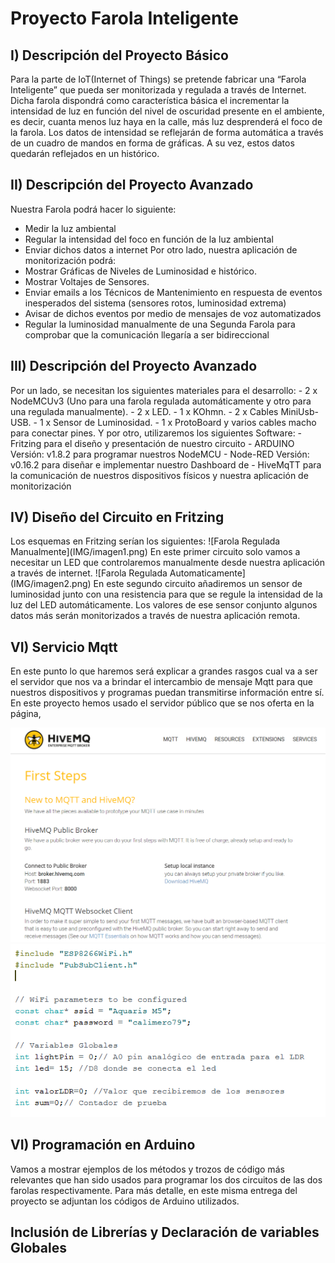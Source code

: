 <h1>Proyecto Farola Inteligente</h1>
<h2>I)	Descripción del Proyecto Básico</h2>
Para la parte de IoT(Internet of Things) se pretende fabricar una “Farola Inteligente” que pueda ser monitorizada y regulada a través de Internet. 
Dicha farola dispondrá como característica básica el incrementar la intensidad de luz en función del nivel de oscuridad presente en el ambiente, es decir, 
cuanta menos luz haya en la calle, más luz desprenderá el foco de la farola. 
Los datos de intensidad se reflejarán de forma automática a través de un cuadro de mandos en forma de gráficas. A su vez, estos datos quedarán reflejados en un histórico.


<h2>II)	Descripción del Proyecto Avanzado</h2>


Nuestra Farola podrá hacer lo siguiente:
-	Medir la luz ambiental
-	Regular la intensidad del foco en función de la luz ambiental
-	Enviar dichos datos a internet
Por otro lado, nuestra aplicación de monitorización podrá:
-	Mostrar Gráficas de Niveles de Luminosidad e histórico.
-	Mostrar Voltajes de Sensores.
-	Enviar emails a los Técnicos de Mantenimiento en respuesta de eventos inesperados del sistema (sensores rotos, luminosidad extrema)
-	Avisar de dichos eventos por medio de mensajes de voz automatizados
-	Regular la luminosidad manualmente de una Segunda Farola para comprobar que la comunicación llegaría a ser bidireccional

<h2>III)	Descripción del Proyecto Avanzado</h2>
Por un lado, se necesitan los siguientes materiales para el desarrollo:
-	2 x NodeMCUv3 (Uno para una farola regulada automáticamente y otro para una regulada manualmente).
-	2 x LED.
-	1 x KOhmn.
-	2 x Cables MiniUsb-USB.
-	1 x Sensor de Luminosidad.
-	1 x ProtoBoard y varios cables macho para conectar pines.
Y por otro, utilizaremos los siguientes Software:
-	Fritzing para el diseño y presentación de nuestro circuito
-	ARDUINO Versión: v1.8.2 para programar nuestros NodeMCU
-	Node-RED Versión: v0.16.2 para diseñar e implementar nuestro Dashboard de 
-	HiveMqTT para la comunicación de nuestros dispositivos físicos y nuestra aplicación de monitorización


<h2>IV)	Diseño del Circuito en Fritzing</h2>
Los esquemas en Fritzing serían los siguientes:
![Farola Regulada Manualmente](IMG/imagen1.png)
En este primer circuito solo vamos a necesitar un LED que controlaremos 
manualmente desde nuestra aplicación a través de internet.
![Farola Regulada Automaticamente](IMG/imagen2.png)
En este segundo circuito añadiremos un sensor de luminosidad junto 
con una resistencia para que se regule la intensidad de la luz del LED automáticamente. Los valores de ese sensor conjunto algunos 
datos más serán monitorizados a través de nuestra aplicación remota.

<h2>VI)	Servicio Mqtt</h2>

En este punto lo que haremos será explicar a grandes rasgos cual va 
a ser el servidor que nos va a brindar el intercambio de mensaje Mqtt 
para que nuestros dispositivos y programas puedan transmitirse información 
entre sí.
En este proyecto hemos usado el servidor público que se nos oferta en la página,


![HiveMqTT](IMG/imagen3.png)
![HiveMqTT](IMG/imagen4.png)


<h2>VI)	Programación en Arduino</h2>
Vamos a mostrar ejemplos de los métodos y trozos de código más relevantes 
que han sido usados para programar los dos circuitos de las dos farolas 
respectivamente.
Para más detalle, en este misma entrega del proyecto se adjuntan los códigos de Arduino utilizados.
<h2>Inclusión de Librerías y Declaración de variables Globales</h2>

